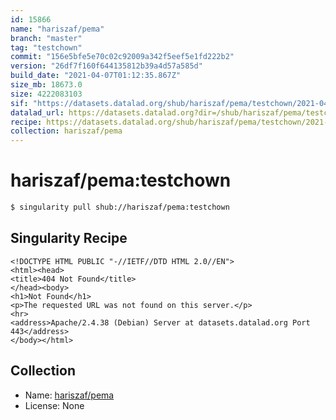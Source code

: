 ```yaml
---
id: 15866
name: "hariszaf/pema"
branch: "master"
tag: "testchown"
commit: "156e5bfe5e70c02c92009a342f5eef5e1fd222b2"
version: "26df7f160f644135812b39a4d57a585d"
build_date: "2021-04-07T01:12:35.867Z"
size_mb: 18673.0
size: 4222083103
sif: "https://datasets.datalad.org/shub/hariszaf/pema/testchown/2021-04-07-156e5bfe-26df7f16/26df7f160f644135812b39a4d57a585d.sif"
datalad_url: https://datasets.datalad.org?dir=/shub/hariszaf/pema/testchown/2021-04-07-156e5bfe-26df7f16/
recipe: https://datasets.datalad.org/shub/hariszaf/pema/testchown/2021-04-07-156e5bfe-26df7f16/Singularity
collection: hariszaf/pema
---
```


# hariszaf/pema:testchown

```bash
$ singularity pull shub://hariszaf/pema:testchown
```

## Singularity Recipe

```singularity
<!DOCTYPE HTML PUBLIC "-//IETF//DTD HTML 2.0//EN">
<html><head>
<title>404 Not Found</title>
</head><body>
<h1>Not Found</h1>
<p>The requested URL was not found on this server.</p>
<hr>
<address>Apache/2.4.38 (Debian) Server at datasets.datalad.org Port 443</address>
</body></html>
```

## Collection

 - Name: [hariszaf/pema](https://github.com/hariszaf/pema)
 - License: None

